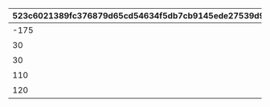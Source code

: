 |523c6021389fc376879d65cd54634f5db7cb9145ede27539d9abede4fdb71b88|424b7b78ae487a0c297c738004a5c1250555bb34fa839ea3bc458b50726b9253|9875dc2ee052218f6bccb3517ab1ffad3024fc3e4a6ae44c2565039ccdc657d2|965cfb5f0aeca768488f80d494d0394139c52a0b05b1eec3eaf3037e759a41e6|0ac59b7dcac01b99b0ac0f6bef922b7429efdcb2f195a1d74e5248c0bc649e89|1b8d2b9be01e787e4e174632b440c66eada61b6771fca5cb817759dda619dd96|8a203b4d1d4ed87cff99e4f55b69ba881f0e96c3db4e9e606850b1c6bd9c7377|c12f6a16714e09fa5428fc810b18a240278be3bdfd90b37b8e01d41574ba1657|acebae422cf34bd959d374ad8f9764dcc81d836ce13aefc4ea69315d50becd80|ae3e51bb662a93bdffdc49c594644eaada1258ce4679155bf384caf9d5e6a70c|1efe39c6f4cd77f14990a66de121e927bde60de729eb7d32e06b24836e36ca7e|
| --- | --- | --- | --- | --- | --- | --- | --- | --- | --- | --- |
|-175|2030/12/17 14:59:59|聖跡調査Lv1|109|2015/12/17 15:00:00|180010|1|101|-580|11009|11009002|
|30|2030/12/17 14:59:59|聖跡調査Lv2|109|2015/12/17 15:00:00|180010|2|101|200|11013|11013001|
|30|2030/12/17 14:59:59|聖跡調査Lv3|109|2015/12/17 15:00:00|180010|3|101|480|11024|11024001|
|110|2030/12/17 14:59:59|神殿調査Lv1|112|2015/12/17 15:00:00|190010|4|101|190|11018|11018005|
|120|2030/12/17 14:59:59|神殿調査Lv2|112|2015/12/17 15:00:00|190010|5|101|-450|11026|11026005|